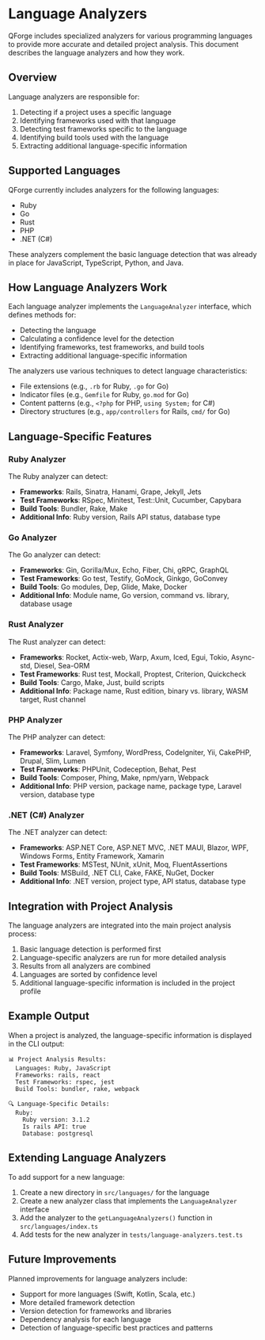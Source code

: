 # Language Analyzers

QForge includes specialized analyzers for various programming languages to provide more accurate and detailed project analysis. This document describes the language analyzers and how they work.

## Overview

Language analyzers are responsible for:

1. Detecting if a project uses a specific language
2. Identifying frameworks used with that language
3. Detecting test frameworks specific to the language
4. Identifying build tools used with the language
5. Extracting additional language-specific information

## Supported Languages

QForge currently includes analyzers for the following languages:

- Ruby
- Go
- Rust
- PHP
- .NET (C#)

These analyzers complement the basic language detection that was already in place for JavaScript, TypeScript, Python, and Java.

## How Language Analyzers Work

Each language analyzer implements the `LanguageAnalyzer` interface, which defines methods for:

- Detecting the language
- Calculating a confidence level for the detection
- Identifying frameworks, test frameworks, and build tools
- Extracting additional language-specific information

The analyzers use various techniques to detect language characteristics:

- File extensions (e.g., `.rb` for Ruby, `.go` for Go)
- Indicator files (e.g., `Gemfile` for Ruby, `go.mod` for Go)
- Content patterns (e.g., `<?php` for PHP, `using System;` for C#)
- Directory structures (e.g., `app/controllers` for Rails, `cmd/` for Go)

## Language-Specific Features

### Ruby Analyzer

The Ruby analyzer can detect:

- **Frameworks**: Rails, Sinatra, Hanami, Grape, Jekyll, Jets
- **Test Frameworks**: RSpec, Minitest, Test::Unit, Cucumber, Capybara
- **Build Tools**: Bundler, Rake, Make
- **Additional Info**: Ruby version, Rails API status, database type

### Go Analyzer

The Go analyzer can detect:

- **Frameworks**: Gin, Gorilla/Mux, Echo, Fiber, Chi, gRPC, GraphQL
- **Test Frameworks**: Go test, Testify, GoMock, Ginkgo, GoConvey
- **Build Tools**: Go modules, Dep, Glide, Make, Docker
- **Additional Info**: Module name, Go version, command vs. library, database usage

### Rust Analyzer

The Rust analyzer can detect:

- **Frameworks**: Rocket, Actix-web, Warp, Axum, Iced, Egui, Tokio, Async-std, Diesel, Sea-ORM
- **Test Frameworks**: Rust test, Mockall, Proptest, Criterion, Quickcheck
- **Build Tools**: Cargo, Make, Just, build scripts
- **Additional Info**: Package name, Rust edition, binary vs. library, WASM target, Rust channel

### PHP Analyzer

The PHP analyzer can detect:

- **Frameworks**: Laravel, Symfony, WordPress, CodeIgniter, Yii, CakePHP, Drupal, Slim, Lumen
- **Test Frameworks**: PHPUnit, Codeception, Behat, Pest
- **Build Tools**: Composer, Phing, Make, npm/yarn, Webpack
- **Additional Info**: PHP version, package name, package type, Laravel version, database type

### .NET (C#) Analyzer

The .NET analyzer can detect:

- **Frameworks**: ASP.NET Core, ASP.NET MVC, .NET MAUI, Blazor, WPF, Windows Forms, Entity Framework, Xamarin
- **Test Frameworks**: MSTest, NUnit, xUnit, Moq, FluentAssertions
- **Build Tools**: MSBuild, .NET CLI, Cake, FAKE, NuGet, Docker
- **Additional Info**: .NET version, project type, API status, database type

## Integration with Project Analysis

The language analyzers are integrated into the main project analysis process:

1. Basic language detection is performed first
2. Language-specific analyzers are run for more detailed analysis
3. Results from all analyzers are combined
4. Languages are sorted by confidence level
5. Additional language-specific information is included in the project profile

## Example Output

When a project is analyzed, the language-specific information is displayed in the CLI output:

```
📊 Project Analysis Results:
  Languages: Ruby, JavaScript
  Frameworks: rails, react
  Test Frameworks: rspec, jest
  Build Tools: bundler, rake, webpack

🔍 Language-Specific Details:
  Ruby:
    Ruby version: 3.1.2
    Is rails API: true
    Database: postgresql
```

## Extending Language Analyzers

To add support for a new language:

1. Create a new directory in `src/languages/` for the language
2. Create a new analyzer class that implements the `LanguageAnalyzer` interface
3. Add the analyzer to the `getLanguageAnalyzers()` function in `src/languages/index.ts`
4. Add tests for the new analyzer in `tests/language-analyzers.test.ts`

## Future Improvements

Planned improvements for language analyzers include:

- Support for more languages (Swift, Kotlin, Scala, etc.)
- More detailed framework detection
- Version detection for frameworks and libraries
- Dependency analysis for each language
- Detection of language-specific best practices and patterns
